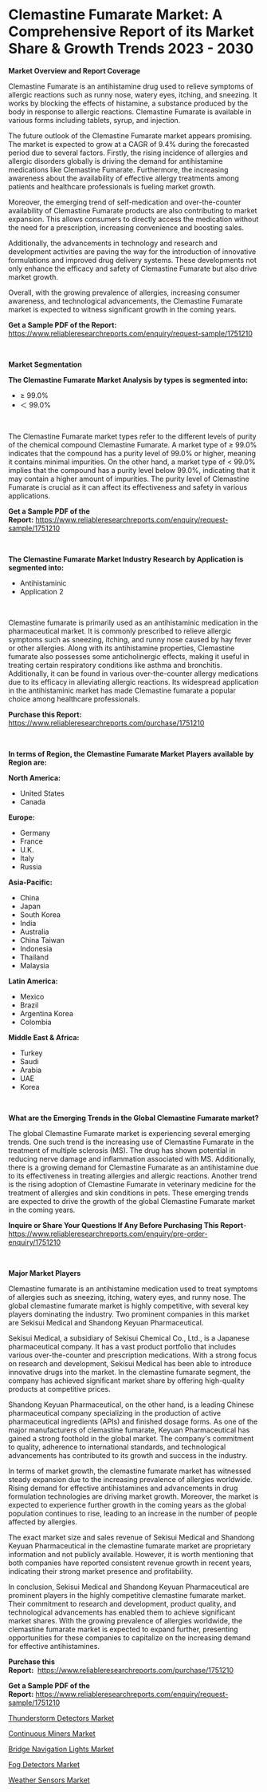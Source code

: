 <p><h1>Clemastine Fumarate Market: A Comprehensive Report of its Market Share & Growth Trends 2023 - 2030</h1></p><p><strong>Market Overview and Report Coverage</strong></p>
<p><p>Clemastine Fumarate is an antihistamine drug used to relieve symptoms of allergic reactions such as runny nose, watery eyes, itching, and sneezing. It works by blocking the effects of histamine, a substance produced by the body in response to allergic reactions. Clemastine Fumarate is available in various forms including tablets, syrup, and injection.</p><p>The future outlook of the Clemastine Fumarate market appears promising. The market is expected to grow at a CAGR of 9.4% during the forecasted period due to several factors. Firstly, the rising incidence of allergies and allergic disorders globally is driving the demand for antihistamine medications like Clemastine Fumarate. Furthermore, the increasing awareness about the availability of effective allergy treatments among patients and healthcare professionals is fueling market growth.</p><p>Moreover, the emerging trend of self-medication and over-the-counter availability of Clemastine Fumarate products are also contributing to market expansion. This allows consumers to directly access the medication without the need for a prescription, increasing convenience and boosting sales.</p><p>Additionally, the advancements in technology and research and development activities are paving the way for the introduction of innovative formulations and improved drug delivery systems. These developments not only enhance the efficacy and safety of Clemastine Fumarate but also drive market growth.</p><p>Overall, with the growing prevalence of allergies, increasing consumer awareness, and technological advancements, the Clemastine Fumarate market is expected to witness significant growth in the coming years.</p></p>
<p><strong>Get a Sample PDF of the Report:</strong> <a href="https://www.reliableresearchreports.com/enquiry/request-sample/1751210">https://www.reliableresearchreports.com/enquiry/request-sample/1751210</a></p>
<p>&nbsp;</p>
<p><strong>Market Segmentation</strong></p>
<p><strong>The Clemastine Fumarate Market Analysis by types is segmented into:</strong></p>
<p><ul><li>≥ 99.0%</li><li>＜ 99.0%</li></ul></p>
<p>&nbsp;</p>
<p><p>The Clemastine Fumarate market types refer to the different levels of purity of the chemical compound Clemastine Fumarate. A market type of ≥ 99.0% indicates that the compound has a purity level of 99.0% or higher, meaning it contains minimal impurities. On the other hand, a market type of < 99.0% implies that the compound has a purity level below 99.0%, indicating that it may contain a higher amount of impurities. The purity level of Clemastine Fumarate is crucial as it can affect its effectiveness and safety in various applications.</p></p>
<p><strong>Get a Sample PDF of the Report:</strong>&nbsp;<a href="https://www.reliableresearchreports.com/enquiry/request-sample/1751210">https://www.reliableresearchreports.com/enquiry/request-sample/1751210</a></p>
<p>&nbsp;</p>
<p><strong>The Clemastine Fumarate Market Industry Research by Application is segmented into:</strong></p>
<p><ul><li>Antihistaminic</li><li>Application 2</li></ul></p>
<p>&nbsp;</p>
<p><p>Clemastine fumarate is primarily used as an antihistaminic medication in the pharmaceutical market. It is commonly prescribed to relieve allergic symptoms such as sneezing, itching, and runny nose caused by hay fever or other allergies. Along with its antihistamine properties, Clemastine fumarate also possesses some anticholinergic effects, making it useful in treating certain respiratory conditions like asthma and bronchitis. Additionally, it can be found in various over-the-counter allergy medications due to its efficacy in alleviating allergic reactions. Its widespread application in the antihistaminic market has made Clemastine fumarate a popular choice among healthcare professionals.</p></p>
<p><strong>Purchase this Report:</strong>&nbsp; <a href="https://www.reliableresearchreports.com/purchase/1751210">https://www.reliableresearchreports.com/purchase/1751210</a></p>
<p>&nbsp;</p>
<p><strong>In terms of Region, the Clemastine Fumarate Market Players available by Region are:</strong></p>
<p>
    <p> <strong> North America: </strong>
        <ul>
            <li>United States</li>
            <li>Canada</li>
        </ul>
        </p> 
    <p> <strong> Europe: </strong>
        <ul>
            <li>Germany</li>
            <li>France</li>
            <li>U.K.</li>
            <li>Italy</li>
            <li>Russia</li>
        </ul>
        </p> 
    <p> <strong> Asia-Pacific: </strong>
        <ul>
            <li>China</li>
            <li>Japan</li>
            <li>South Korea</li>
            <li>India</li>
            <li>Australia</li>
            <li>China Taiwan</li>
            <li>Indonesia</li>
            <li>Thailand</li>
            <li>Malaysia</li>
        </ul>
        </p> 
    <p> <strong> Latin America: </strong>
        <ul>
            <li>Mexico</li>
            <li>Brazil</li>
            <li>Argentina Korea</li>
            <li>Colombia</li>
        </ul>
        </p> 
    <p> <strong> Middle East & Africa: </strong>
        <ul>
            <li>Turkey</li>
            <li>Saudi</li>
            <li>Arabia</li>
            <li>UAE</li>
            <li>Korea</li>
        </ul>
    </p>
    </p>
<p>&nbsp;</p>
<p><strong>What are the Emerging Trends in the Global Clemastine Fumarate market?</strong></p>
<p><p>The global Clemastine Fumarate market is experiencing several emerging trends. One such trend is the increasing use of Clemastine Fumarate in the treatment of multiple sclerosis (MS). The drug has shown potential in reducing nerve damage and inflammation associated with MS. Additionally, there is a growing demand for Clemastine Fumarate as an antihistamine due to its effectiveness in treating allergies and allergic reactions. Another trend is the rising adoption of Clemastine Fumarate in veterinary medicine for the treatment of allergies and skin conditions in pets. These emerging trends are expected to drive the growth of the global Clemastine Fumarate market in the coming years.</p></p>
<p><strong>Inquire or Share Your Questions If Any Before Purchasing This Report</strong>- <a href="https://www.reliableresearchreports.com/enquiry/pre-order-enquiry/1751210">https://www.reliableresearchreports.com/enquiry/pre-order-enquiry/1751210</a></p>
<p>&nbsp;</p>
<p><strong>Major Market Players</strong></p>
<p><p>Clemastine fumarate is an antihistamine medication used to treat symptoms of allergies such as sneezing, itching, watery eyes, and runny nose. The global clemastine fumarate market is highly competitive, with several key players dominating the industry. Two prominent companies in this market are Sekisui Medical and Shandong Keyuan Pharmaceutical.</p><p>Sekisui Medical, a subsidiary of Sekisui Chemical Co., Ltd., is a Japanese pharmaceutical company. It has a vast product portfolio that includes various over-the-counter and prescription medications. With a strong focus on research and development, Sekisui Medical has been able to introduce innovative drugs into the market. In the clemastine fumarate segment, the company has achieved significant market share by offering high-quality products at competitive prices.</p><p>Shandong Keyuan Pharmaceutical, on the other hand, is a leading Chinese pharmaceutical company specializing in the production of active pharmaceutical ingredients (APIs) and finished dosage forms. As one of the major manufacturers of clemastine fumarate, Keyuan Pharmaceutical has gained a strong foothold in the global market. The company's commitment to quality, adherence to international standards, and technological advancements has contributed to its growth and success in the industry.</p><p>In terms of market growth, the clemastine fumarate market has witnessed steady expansion due to the increasing prevalence of allergies worldwide. Rising demand for effective antihistamines and advancements in drug formulation technologies are driving market growth. Moreover, the market is expected to experience further growth in the coming years as the global population continues to rise, leading to an increase in the number of people affected by allergies.</p><p>The exact market size and sales revenue of Sekisui Medical and Shandong Keyuan Pharmaceutical in the clemastine fumarate market are proprietary information and not publicly available. However, it is worth mentioning that both companies have reported consistent revenue growth in recent years, indicating their strong market presence and profitability.</p><p>In conclusion, Sekisui Medical and Shandong Keyuan Pharmaceutical are prominent players in the highly competitive clemastine fumarate market. Their commitment to research and development, product quality, and technological advancements has enabled them to achieve significant market shares. With the growing prevalence of allergies worldwide, the clemastine fumarate market is expected to expand further, presenting opportunities for these companies to capitalize on the increasing demand for effective antihistamines.</p></p>
<p><strong>Purchase this Report:</strong>&nbsp;&nbsp;<a href="https://www.reliableresearchreports.com/purchase/1751210">https://www.reliableresearchreports.com/purchase/1751210</a></p>
<p></p>
<p><strong>Get a Sample PDF of the Report:</strong>&nbsp;<a href="https://www.reliableresearchreports.com/enquiry/request-sample/1751210">https://www.reliableresearchreports.com/enquiry/request-sample/1751210</a></p>
<p><p><a href="https://medium.com/@loyceharber/thunderstorm-detectors-market-comprehensive-assessment-by-type-application-and-geography-7ccaccfec770">Thunderstorm Detectors Market</a></p><p><a href="https://medium.com/@randallbode/continuous-miners-market-competitive-analysis-market-trends-and-forecast-to-2030-1f18091612aa">Continuous Miners Market</a></p><p><a href="https://medium.com/@laneygibson1991/bridge-navigation-lights-market-report-reveals-the-latest-trends-and-growth-opportunities-of-this-eb69242007ed">Bridge Navigation Lights Market</a></p><p><a href="https://medium.com/@javiermante/fog-detectors-market-report-reveals-the-latest-trends-and-growth-opportunities-of-this-market-41b4ad657a5c">Fog Detectors Market</a></p><p><a href="https://medium.com/@royalmiller09/weather-sensors-market-size-cagr-trends-2024-2030-f1abafb47c66">Weather Sensors Market</a></p></p>